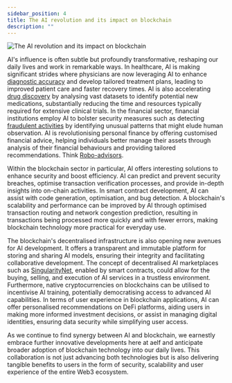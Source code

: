 ```yaml
---
sidebar_position: 4
title: The AI revolution and its impact on blockchain
description: ""
---
```

![The AI revolution and its impact on blockchain](/img/chapter4.png "The AI revolution and its impact on blockchain")

AI's influence is often subtle but profoundly transformative, reshaping our daily lives and work in remarkable ways. In healthcare, AI is making significant strides where physicians are now leveraging AI to enhance [diagnostic accuracy](https://www.forbes.com/sites/forbestechcouncil/2024/05/01/16-surprising-ways-ai-enhances-healthcare-diagnostics-and-delivery) and develop tailored treatment plans, leading to improved patient care and faster recovery times. AI is also accelerating [drug discovery](https://www.forbes.com/sites/forbesbusinesscouncil/2024/02/29/ai-is-rapidly-transforming-drug-discovery/) by analysing vast datasets to identify potential new medications, substantially reducing the time and resources typically required for extensive clinical trials. In the financial sector, financial institutions employ AI to bolster security measures such as detecting [fraudulent activities](https://www.forbes.com/sites/forbestechcouncil/2023/11/01/how-ai-and-machine-learning-help-detect-and-prevent-fraud/) by identifying unusual patterns that might elude human observation. AI is revolutionising personal finance by offering customised financial advice, helping individuals better manage their assets through analysis of their financial behaviours and providing tailored recommendations. Think [Robo-advisors](https://theconversation.com/robo-advisers-are-here-the-pros-and-cons-of-using-ai-in-investing-224044). 

Within the blockchain sector in particular, AI offers interesting solutions to enhance security and boost efficiency. AI can predict and prevent security breaches, optimise transaction verification processes, and provide in-depth insights into on-chain activities. In smart contract development, AI can assist with code generation, optimisation, and bug detection. A blockchain's scalability and performance can be improved by AI through optimised transaction routing and network congestion prediction, resulting in transactions being processed more quickly and with fewer errors, making blockchain technology more practical for everyday use.

The blockchain's decentralised infrastructure is also opening new avenues for AI development. It offers a transparent and immutable platform for storing and sharing AI models, ensuring their integrity and facilitating collaborative development. The concept of decentralised AI marketplaces such as [SingularityNet](https://singularitynet.io/), enabled by smart contracts, could allow for the buying, selling, and execution of AI services in a trustless environment. Furthermore, native cryptocurrencies on blockchains can be utilised to incentivise AI training, potentially democratising access to advanced AI capabilities. In terms of user experience in blockchain applications, AI can offer personalised recommendations on DeFi platforms, aiding users in making more informed investment decisions, or assist in managing digital identities, ensuring data security while simplifying user access. 

As we continue to find synergy between AI and blockchain, we earnestly embrace further innovative developments here at aelf and anticipate broader adoption of blockchain technology into our daily lives. This collaboration is not just advancing both technologies but is also delivering tangible benefits to users in the form of security, scalability and user experience of the entire Web3 ecosystem.

